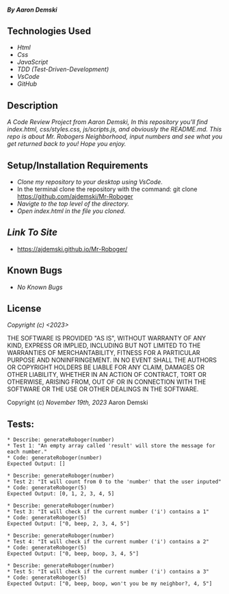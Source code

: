 #### _By Aaron Demski_

## Technologies Used

* _Html_
* _Css_
* _JavaScript_
* _TDD (Test-Driven-Development)_
* _VsCode_
* _GitHub_

## Description

_A Code Review Project from Aaron Demski, In this repository you'll find index.html, css/styles.css, js/scripts.js, and obviously the README.md. This repo is about Mr. Robogers Neighborhood, input numbers and see what you get returned back to you! Hope you enjoy._

## Setup/Installation Requirements

* _Clone my repository to your desktop using VsCode._
* In the terminal clone the repository with the command: git clone https://github.com/ajdemski/Mr-Roboger
* _Navigte to the top level of the directory._
* _Open index.html in the file you cloned._

## _Link To Site_

* https://ajdemski.github.io/Mr-Roboger/

## Known Bugs

* _No Known Bugs_

## License

_Copyright (c) <2023> <Aaron Demski>_

THE SOFTWARE IS PROVIDED "AS IS", WITHOUT WARRANTY OF ANY KIND, EXPRESS OR
IMPLIED, INCLUDING BUT NOT LIMITED TO THE WARRANTIES OF MERCHANTABILITY,
FITNESS FOR A PARTICULAR PURPOSE AND NONINFRINGEMENT. IN NO EVENT SHALL THE
AUTHORS OR COPYRIGHT HOLDERS BE LIABLE FOR ANY CLAIM, DAMAGES OR OTHER
LIABILITY, WHETHER IN AN ACTION OF CONTRACT, TORT OR OTHERWISE, ARISING FROM,
OUT OF OR IN CONNECTION WITH THE SOFTWARE OR THE USE OR OTHER DEALINGS IN THE
SOFTWARE.

Copyright (c) _November 19th, 2023_ Aaron Demski

## Tests:

```
* Describe: generateRoboger(number)
* Test 1: "An empty array called 'result' will store the message for each number."
* Code: generateRoboger(number)
Expected Output: []
```
```
* Describe: generateRoboger(number)
* Test 2: "It will count from 0 to the 'number' that the user inputed"
* Code: generateRoboger(5)
Expected Output: [0, 1, 2, 3, 4, 5]
```
```
* Describe: generateRoboger(number)
* Test 3: "It will check if the current number ('i') contains a 1"
* Code: generateRoboger(5)
Expected Output: ["0, beep, 2, 3, 4, 5"]
```
```
* Describe: generateRoboger(number)
* Test 4: "It will check if the current number ('i') contains a 2"
* Code: generateRoboger(5)
Expected Output: ["0, beep, boop, 3, 4, 5"]
```
```
* Describe: generateRoboger(number)
* Test 5: "It will check if the current number ('i') contains a 3"
* Code: generateRoboger(5)
Expected Output: ["0, beep, boop, won't you be my neighbor?, 4, 5"]
```